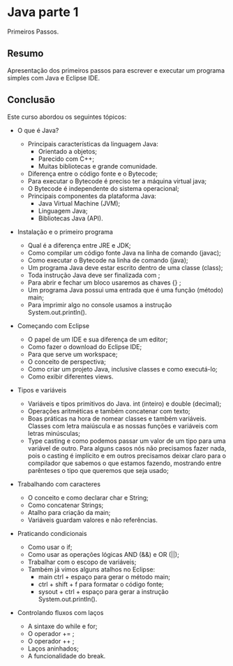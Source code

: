 # Java parte 1
Primeiros Passos.

## Resumo
Apresentação dos primeiros passos para escrever e executar um programa simples com Java e Eclipse IDE.

## Conclusão
Este curso abordou os seguintes tópicos:

* O que é Java?
  * Principais características da linguagem Java:
    * Orientado a objetos;
    * Parecido com C++;
    * Muitas bibliotecas e grande comunidade.
  * Diferença entre o código fonte e o Bytecode;
  * Para executar o Bytecode é preciso ter a máquina virtual java;
  * O Bytecode é independente do sistema operacional;
  * Principais componentes da plataforma Java:
    * Java Virtual Machine (JVM);
    * Linguagem Java;
    * Bibliotecas Java (API).
    
* Instalação e o primeiro programa
  * Qual é a diferença entre JRE e JDK;
  * Como compilar um código fonte Java na linha de comando (javac);
  * Como executar o Bytecode na linha de comando (java);
  * Um programa Java deve estar escrito dentro de uma classe (class);
  * Toda instrução Java deve ser finalizada com ;
  * Para abrir e fechar um bloco usaremos as chaves {} ;
  * Um programa Java possui uma entrada que é uma função (método) main;
  * Para imprimir algo no console usamos a instrução System.out.println().
  
* Começando com Eclipse
  * O papel de um IDE e sua diferença de um editor;
  * Como fazer o download do Eclipse IDE;
  * Para que serve um workspace;
  * O conceito de perspectiva;
  * Como criar um projeto Java, inclusive classes e como executá-lo;
  * Como exibir diferentes views.
  
* Tipos e variáveis
  * Variáveis e tipos primitivos do Java. int (inteiro) e double (decimal);
  * Operações aritméticas e também concatenar com texto;
  * Boas práticas na hora de nomear classes e também variáveis. Classes com letra maiúscula e as nossas funções e variáveis com letras minúsculas;
  * Type casting e como podemos passar um valor de um tipo para uma variável de outro. Para alguns casos nós não precisamos fazer nada, pois o casting é implícito e em outros precisamos deixar claro para o compilador que sabemos o que estamos fazendo, mostrando entre parênteses o tipo que queremos que seja usado;
  
* Trabalhando com caracteres
  * O conceito e como declarar char e String;
  * Como concatenar Strings;
  * Atalho para criação da main;
  * Variáveis guardam valores e não referências.
  
* Praticando condicionais
  * Como usar o if;
  * Como usar as operações lógicas AND (&&) e OR (||);
  * Trabalhar com o escopo de variáveis;
  * Também já vimos alguns atalhos no Eclipse:
    * main ctrl + espaço para gerar o método main;
    * ctrl + shift + f para formatar o código fonte;
    * sysout + ctrl + espaço para gerar a instrução System.out.println().
    
* Controlando fluxos com laços
  * A sintaxe do while e for;
  * O operador += ;
  * O operador ++ ;
  * Laços aninhados;
  * A funcionalidade do break.


 
